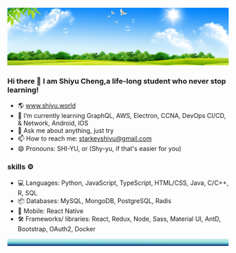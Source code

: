![banner](assets/images/clear_sky.jpg)
### Hi there 👋 I am Shiyu Cheng,a life-long student who never stop learning!

- 🌎 www.shiyu.world
- 🌱 I’m currently learning GraphQL, AWS, Electron, CCNA, DevOps CI/CD, & Network, Android, IOS
- 💬 Ask me about anything, just try
- 📫 How to reach me: starkeyshiyu@gmail.com
- 😄 Pronouns: SHI-YU, or (Shy-yu, if that's easier for you)

### skills ⚙️
- 💻 Languages: Python, JavaScript, TypeScript, HTML/CSS, Java, C/C++, R, SQL
- 📦 Databases: MySQL, MongoDB, PostgreSQL, Radis
- 📱 Mobile: React Native
- 🛠 Frameworks/ libraries: React, Redux, Node, Sass, Material UI, AntD, Bootstrap, OAuth2, Docker

![footer](assets/images/footer.png)








